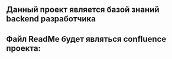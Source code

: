 ## Данный проект является базой знаний backend разработчика
## Файл ReadMe будет являться confluence проекта:

